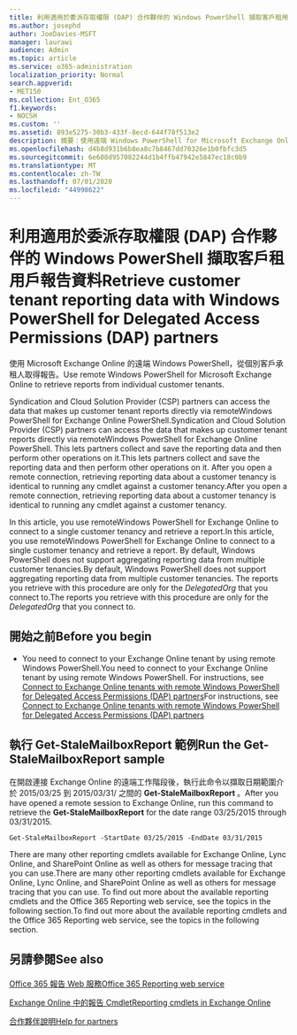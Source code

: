 ```yaml
---
title: 利用適用於委派存取權限 (DAP) 合作夥伴的 Windows PowerShell 擷取客戶租用戶報告資料
ms.author: josephd
author: JoeDavies-MSFT
manager: laurawi
audience: Admin
ms.topic: article
ms.service: o365-administration
localization_priority: Normal
search.appverid:
- MET150
ms.collection: Ent_O365
f1.keywords:
- NOCSH
ms.custom: ''
ms.assetid: 893e5275-30b3-433f-8ecd-644f78f513e2
description: 摘要：使用遠端 Windows PowerShell for Microsoft Exchange Online 從個別客戶租用戶擷取報告。
ms.openlocfilehash: d4b8d931b6b8ea8c7b8467dd70326e1b0fbfc3d5
ms.sourcegitcommit: 6e608d957082244d1b4ffb47942e5847ec18c0b9
ms.translationtype: MT
ms.contentlocale: zh-TW
ms.lasthandoff: 07/01/2020
ms.locfileid: "44998622"
---
```

# <a name="retrieve-customer-tenant-reporting-data-with-windows-powershell-for-delegated-access-permissions-dap-partners"></a><span data-ttu-id="fb2cf-103">利用適用於委派存取權限 (DAP) 合作夥伴的 Windows PowerShell 擷取客戶租用戶報告資料</span><span class="sxs-lookup"><span data-stu-id="fb2cf-103">Retrieve customer tenant reporting data with Windows PowerShell for Delegated Access Permissions (DAP) partners</span></span>

<span data-ttu-id="fb2cf-104">使用 Microsoft Exchange Online 的遠端 Windows PowerShell，從個別客戶承租人取得報告。</span><span class="sxs-lookup"><span data-stu-id="fb2cf-104">Use remote Windows PowerShell for Microsoft Exchange Online to retrieve reports from individual customer tenants.</span></span>
  
<span data-ttu-id="fb2cf-105">Syndication and Cloud Solution Provider (CSP) partners can access the data that makes up customer tenant reports directly via remoteWindows PowerShell for Exchange Online PowerShell.</span><span class="sxs-lookup"><span data-stu-id="fb2cf-105">Syndication and Cloud Solution Provider (CSP) partners can access the data that makes up customer tenant reports directly via remoteWindows PowerShell for Exchange Online PowerShell.</span></span> <span data-ttu-id="fb2cf-106">This lets partners collect and save the reporting data and then perform other operations on it.</span><span class="sxs-lookup"><span data-stu-id="fb2cf-106">This lets partners collect and save the reporting data and then perform other operations on it.</span></span> <span data-ttu-id="fb2cf-107">After you open a remote connection, retrieving reporting data about a customer tenancy is identical to running any cmdlet against a customer tenancy.</span><span class="sxs-lookup"><span data-stu-id="fb2cf-107">After you open a remote connection, retrieving reporting data about a customer tenancy is identical to running any cmdlet against a customer tenancy.</span></span>
  
<span data-ttu-id="fb2cf-108">In this article, you use remoteWindows PowerShell for Exchange Online to connect to a single customer tenancy and retrieve a report.</span><span class="sxs-lookup"><span data-stu-id="fb2cf-108">In this article, you use remoteWindows PowerShell for Exchange Online to connect to a single customer tenancy and retrieve a report.</span></span> <span data-ttu-id="fb2cf-109">By default, Windows PowerShell does not support aggregating reporting data from multiple customer tenancies.</span><span class="sxs-lookup"><span data-stu-id="fb2cf-109">By default, Windows PowerShell does not support aggregating reporting data from multiple customer tenancies.</span></span> <span data-ttu-id="fb2cf-110">The reports you retrieve with this procedure are only for the  _DelegatedOrg_ that you connect to.</span><span class="sxs-lookup"><span data-stu-id="fb2cf-110">The reports you retrieve with this procedure are only for the  _DelegatedOrg_ that you connect to.</span></span>
  
 
## <a name="before-you-begin"></a><span data-ttu-id="fb2cf-111">開始之前</span><span class="sxs-lookup"><span data-stu-id="fb2cf-111">Before you begin</span></span>

- <span data-ttu-id="fb2cf-112">You need to connect to your Exchange Online tenant by using remote Windows PowerShell.</span><span class="sxs-lookup"><span data-stu-id="fb2cf-112">You need to connect to your Exchange Online tenant by using remote Windows PowerShell.</span></span> <span data-ttu-id="fb2cf-113">For instructions, see [Connect to Exchange Online tenants with remote Windows PowerShell for Delegated Access Permissions (DAP) partners](connect-to-exchange-online-tenants-with-remote-windows-powershell-for-delegated.md)</span><span class="sxs-lookup"><span data-stu-id="fb2cf-113">For instructions, see [Connect to Exchange Online tenants with remote Windows PowerShell for Delegated Access Permissions (DAP) partners](connect-to-exchange-online-tenants-with-remote-windows-powershell-for-delegated.md)</span></span>
    
## <a name="run-the-get-stalemailboxreport-sample"></a><span data-ttu-id="fb2cf-114">執行 Get-StaleMailboxReport 範例</span><span class="sxs-lookup"><span data-stu-id="fb2cf-114">Run the Get-StaleMailboxReport sample</span></span>

<span data-ttu-id="fb2cf-115">在開啟連接 Exchange Online 的遠端工作階段後，執行此命令以擷取日期範圍介於 2015/03/25 到 2015/03/31/ 之間的 **Get-StaleMailboxReport** 。</span><span class="sxs-lookup"><span data-stu-id="fb2cf-115">After you have opened a remote session to Exchange Online, run this command to retrieve the **Get-StaleMailboxReport** for the date range 03/25/2015 through 03/31/2015.</span></span>
  
```
Get-StaleMailboxReport -StartDate 03/25/2015 -EndDate 03/31/2015
```

<span data-ttu-id="fb2cf-116">There are many other reporting cmdlets available for Exchange Online, Lync Online, and SharePoint Online as well as others for message tracing that you can use.</span><span class="sxs-lookup"><span data-stu-id="fb2cf-116">There are many other reporting cmdlets available for Exchange Online, Lync Online, and SharePoint Online as well as others for message tracing that you can use.</span></span> <span data-ttu-id="fb2cf-117">To find out more about the available reporting cmdlets and the Office 365 Reporting web service, see the topics in the following section.</span><span class="sxs-lookup"><span data-stu-id="fb2cf-117">To find out more about the available reporting cmdlets and the Office 365 Reporting web service, see the topics in the following section.</span></span>
  
## <a name="see-also"></a><span data-ttu-id="fb2cf-118">另請參閱</span><span class="sxs-lookup"><span data-stu-id="fb2cf-118">See also</span></span>

#### 

[<span data-ttu-id="fb2cf-119">Office 365 報告 Web 服務</span><span class="sxs-lookup"><span data-stu-id="fb2cf-119">Office 365 Reporting web service</span></span>](https://go.microsoft.com/fwlink/p/?LinkId=532777)
  
[<span data-ttu-id="fb2cf-120">Exchange Online 中的報告 Cmdlet</span><span class="sxs-lookup"><span data-stu-id="fb2cf-120">Reporting cmdlets in Exchange Online</span></span>](https://go.microsoft.com/fwlink/p/?LinkId=526430)
  
[<span data-ttu-id="fb2cf-121">合作夥伴說明</span><span class="sxs-lookup"><span data-stu-id="fb2cf-121">Help for partners</span></span>](https://go.microsoft.com/fwlink/p/?LinkID=533477)

